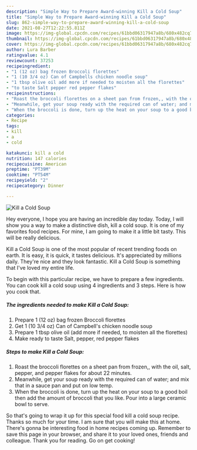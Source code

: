 ```yaml
---
description: "Simple Way to Prepare Award-winning Kill a Cold Soup"
title: "Simple Way to Prepare Award-winning Kill a Cold Soup"
slug: 862-simple-way-to-prepare-award-winning-kill-a-cold-soup
date: 2021-08-27T12:22:55.811Z
image: https://img-global.cpcdn.com/recipes/61bbd06317947a8b/680x482cq70/kill-a-cold-soup-recipe-main-photo.jpg
thumbnail: https://img-global.cpcdn.com/recipes/61bbd06317947a8b/680x482cq70/kill-a-cold-soup-recipe-main-photo.jpg
cover: https://img-global.cpcdn.com/recipes/61bbd06317947a8b/680x482cq70/kill-a-cold-soup-recipe-main-photo.jpg
author: Lura Barber
ratingvalue: 4.1
reviewcount: 37253
recipeingredient:
- "1 (12 oz) bag frozen Broccoli florettes"
- "1 (10 3/4 oz) Can of Campbells chicken noodle soup"
- "1 tbsp olive oil add more if needed to moisten all the florettes"
- "to taste Salt pepper red pepper flakes"
recipeinstructions:
- "Roast the broccoli florettes on a sheet pan from frozen,, with the oil, salt, pepper, and pepper flakes for about 22 minutes."
- "Meanwhile, get your soup ready with the required can of water; and mix that in a sauce pan and put on low temp."
- "When the broccoli is done, turn up the heat on your soup to a good boil then add the amount of broccoli that you like. Pour into a large ceramic bowl to serve."
categories:
- Recipe
tags:
- kill
- a
- cold

katakunci: kill a cold 
nutrition: 147 calories
recipecuisine: American
preptime: "PT39M"
cooktime: "PT54M"
recipeyield: "2"
recipecategory: Dinner

---
```



![Kill a Cold Soup](https://img-global.cpcdn.com/recipes/61bbd06317947a8b/680x482cq70/kill-a-cold-soup-recipe-main-photo.jpg)

Hey everyone, I hope you are having an incredible day today. Today, I will show you a way to make a distinctive dish, kill a cold soup. It is one of my favorites food recipes. For mine, I am going to make it a little bit tasty. This will be really delicious.



Kill a Cold Soup is one of the most popular of recent trending foods on earth. It is easy, it is quick, it tastes delicious. It's appreciated by millions daily. They're nice and they look fantastic. Kill a Cold Soup is something that I've loved my entire life.


To begin with this particular recipe, we have to prepare a few ingredients. You can cook kill a cold soup using 4 ingredients and 3 steps. Here is how you cook that.

<!--inarticleads1-->

##### The ingredients needed to make Kill a Cold Soup:

1. Prepare 1 (12 oz) bag frozen Broccoli florettes
1. Get 1 (10 3/4 oz) Can of Campbell&#39;s chicken noodle soup
1. Prepare 1 tbsp olive oil (add more if needed, to moisten all the florettes)
1. Make ready to taste Salt, pepper, red pepper flakes




<!--inarticleads2-->

##### Steps to make Kill a Cold Soup:

1. Roast the broccoli florettes on a sheet pan from frozen,, with the oil, salt, pepper, and pepper flakes for about 22 minutes.
1. Meanwhile, get your soup ready with the required can of water; and mix that in a sauce pan and put on low temp.
1. When the broccoli is done, turn up the heat on your soup to a good boil then add the amount of broccoli that you like. Pour into a large ceramic bowl to serve.




So that's going to wrap it up for this special food kill a cold soup recipe. Thanks so much for your time. I am sure that you will make this at home. There's gonna be interesting food in home recipes coming up. Remember to save this page in your browser, and share it to your loved ones, friends and colleague. Thank you for reading. Go on get cooking!
